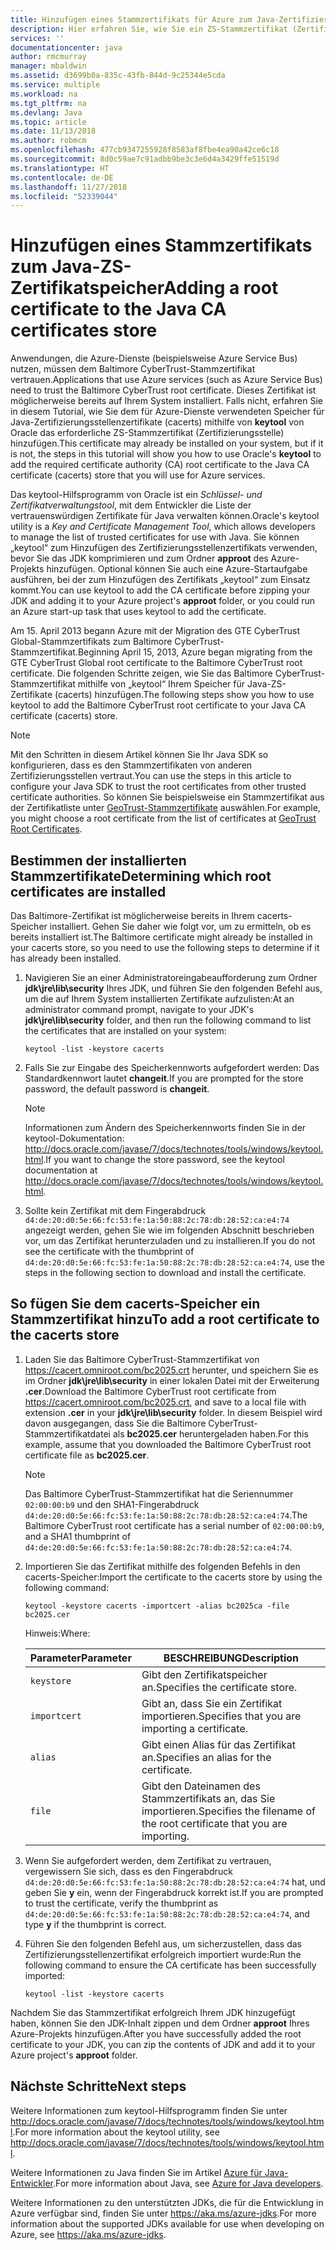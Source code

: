 ```yaml
---
title: Hinzufügen eines Stammzertifikats für Azure zum Java-Zertifizierungsstellenspeicher
description: Hier erfahren Sie, wie Sie ein ZS-Stammzertifikat (Zertifizierungsstelle) zum Speicher für Java-Zertifizierungsstellenzertifikate (cacerts) für die Verwendung mit Microsoft Azure hinzufügen.
services: ''
documentationcenter: java
author: rmcmurray
manager: mbaldwin
ms.assetid: d3699b0a-835c-43fb-844d-9c25344e5cda
ms.service: multiple
ms.workload: na
ms.tgt_pltfrm: na
ms.devlang: Java
ms.topic: article
ms.date: 11/13/2018
ms.author: robmcm
ms.openlocfilehash: 477cb9347255928f8583af8fbe4ea90a42ce6c18
ms.sourcegitcommit: 8d0c59ae7c91adbb9be3c3e6d4a3429ffe51519d
ms.translationtype: HT
ms.contentlocale: de-DE
ms.lasthandoff: 11/27/2018
ms.locfileid: "52339044"
---
```

# <a name="adding-a-root-certificate-to-the-java-ca-certificates-store"></a><span data-ttu-id="f1b51-103">Hinzufügen eines Stammzertifikats zum Java-ZS-Zertifikatspeicher</span><span class="sxs-lookup"><span data-stu-id="f1b51-103">Adding a root certificate to the Java CA certificates store</span></span>

<span data-ttu-id="f1b51-104">Anwendungen, die Azure-Dienste (beispielsweise Azure Service Bus) nutzen, müssen dem Baltimore CyberTrust-Stammzertifikat vertrauen.</span><span class="sxs-lookup"><span data-stu-id="f1b51-104">Applications that use Azure services (such as Azure Service Bus) need to trust the Baltimore CyberTrust root certificate.</span></span> <span data-ttu-id="f1b51-105">Dieses Zertifikat ist möglicherweise bereits auf Ihrem System installiert. Falls nicht, erfahren Sie in diesem Tutorial, wie Sie dem für Azure-Dienste verwendeten Speicher für Java-Zertifizierungsstellenzertifikate (cacerts) mithilfe von **keytool** von Oracle das erforderliche ZS-Stammzertifikat (Zertifizierungsstelle) hinzufügen.</span><span class="sxs-lookup"><span data-stu-id="f1b51-105">This certificate may already be installed on your system, but if it is not, the steps in this tutorial will show you how to use Oracle's **keytool** to add the required certificate authority (CA) root certificate to the Java CA certificate (cacerts) store that you will use for Azure services.</span></span>

<span data-ttu-id="f1b51-106">Das keytool-Hilfsprogramm von Oracle ist ein _Schlüssel- und Zertifikatverwaltungstool_, mit dem Entwickler die Liste der vertrauenswürdigen Zertifikate für Java verwalten können.</span><span class="sxs-lookup"><span data-stu-id="f1b51-106">Oracle's keytool utility is a _Key and Certificate Management Tool_, which allows developers to manage the list of trusted certificates for use with Java.</span></span> <span data-ttu-id="f1b51-107">Sie können „keytool“ zum Hinzufügen des Zertifizierungsstellenzertifikats verwenden, bevor Sie das JDK komprimieren und zum Ordner **approot** des Azure-Projekts hinzufügen. Optional können Sie auch eine Azure-Startaufgabe ausführen, bei der zum Hinzufügen des Zertifikats „keytool“ zum Einsatz kommt.</span><span class="sxs-lookup"><span data-stu-id="f1b51-107">You can use keytool to add the CA certificate before zipping your JDK and adding it to your Azure project's **approot** folder, or you could run an Azure start-up task that uses keytool to add the certificate.</span></span>

<span data-ttu-id="f1b51-108">Am 15. April 2013 begann Azure mit der Migration des GTE CyberTrust Global-Stammzertifikats zum Baltimore CyberTrust-Stammzertifikat.</span><span class="sxs-lookup"><span data-stu-id="f1b51-108">Beginning April 15, 2013, Azure began migrating from the GTE CyberTrust Global root certificate to the Baltimore CyberTrust root certificate.</span></span> <span data-ttu-id="f1b51-109">Die folgenden Schritte zeigen, wie Sie das Baltimore CyberTrust-Stammzertifikat mithilfe von „keytool“ Ihrem Speicher für Java-ZS-Zertifikate (cacerts) hinzufügen.</span><span class="sxs-lookup"><span data-stu-id="f1b51-109">The following steps show you how to use keytool to add the Baltimore CyberTrust root certificate to your Java CA certificate (cacerts) store.</span></span>

> [!NOTE]
> 
> <span data-ttu-id="f1b51-110">Mit den Schritten in diesem Artikel können Sie Ihr Java SDK so konfigurieren, dass es den Stammzertifikaten von anderen Zertifizierungsstellen vertraut.</span><span class="sxs-lookup"><span data-stu-id="f1b51-110">You can use the steps in this article to configure your Java SDK to trust the root certificates from other trusted certificate authorities.</span></span> <span data-ttu-id="f1b51-111">So können Sie beispielsweise ein Stammzertifikat aus der Zertifikatliste unter [GeoTrust-Stammzertifikate](http://www.geotrust.com/resources/root-certificates/) auswählen.</span><span class="sxs-lookup"><span data-stu-id="f1b51-111">For example, you might choose a root certificate from the list of certificates at [GeoTrust Root Certificates](http://www.geotrust.com/resources/root-certificates/).</span></span>
> 

## <a name="determining-which-root-certificates-are-installed"></a><span data-ttu-id="f1b51-112">Bestimmen der installierten Stammzertifikate</span><span class="sxs-lookup"><span data-stu-id="f1b51-112">Determining which root certificates are installed</span></span>

<span data-ttu-id="f1b51-113">Das Baltimore-Zertifikat ist möglicherweise bereits in Ihrem cacerts-Speicher installiert. Gehen Sie daher wie folgt vor, um zu ermitteln, ob es bereits installiert ist.</span><span class="sxs-lookup"><span data-stu-id="f1b51-113">The Baltimore certificate might already be installed in your cacerts store, so you need to use the following steps to determine if it has already been installed.</span></span>

1. <span data-ttu-id="f1b51-114">Navigieren Sie an einer Administratoreingabeaufforderung zum Ordner **jdk\jre\lib\security** Ihres JDK, und führen Sie den folgenden Befehl aus, um die auf Ihrem System installierten Zertifikate aufzulisten:</span><span class="sxs-lookup"><span data-stu-id="f1b51-114">At an administrator command prompt, navigate to your JDK's **jdk\jre\lib\security** folder, and then run the following command to list the certificates that are installed on your system:</span></span>

   ```shell
   keytool -list -keystore cacerts
   ```

1. <span data-ttu-id="f1b51-115">Falls Sie zur Eingabe des Speicherkennworts aufgefordert werden: Das Standardkennwort lautet **changeit**.</span><span class="sxs-lookup"><span data-stu-id="f1b51-115">If you are prompted for the store password, the default password is **changeit**.</span></span>

   > [!NOTE]
   > 
   > <span data-ttu-id="f1b51-116">Informationen zum Ändern des Speicherkennworts finden Sie in der keytool-Dokumentation: <http://docs.oracle.com/javase/7/docs/technotes/tools/windows/keytool.html>.</span><span class="sxs-lookup"><span data-stu-id="f1b51-116">If you want to change the store password, see the keytool documentation at <http://docs.oracle.com/javase/7/docs/technotes/tools/windows/keytool.html>.</span></span>
   > 

1. <span data-ttu-id="f1b51-117">Sollte kein Zertifikat mit dem Fingerabdruck `d4:de:20:d0:5e:66:fc:53:fe:1a:50:88:2c:78:db:28:52:ca:e4:74` angezeigt werden, gehen Sie wie im folgenden Abschnitt beschrieben vor, um das Zertifikat herunterzuladen und zu installieren.</span><span class="sxs-lookup"><span data-stu-id="f1b51-117">If you do not see the certificate with the thumbprint of `d4:de:20:d0:5e:66:fc:53:fe:1a:50:88:2c:78:db:28:52:ca:e4:74`, use the steps in the following section to download and install the certificate.</span></span>

## <a name="to-add-a-root-certificate-to-the-cacerts-store"></a><span data-ttu-id="f1b51-118">So fügen Sie dem cacerts-Speicher ein Stammzertifikat hinzu</span><span class="sxs-lookup"><span data-stu-id="f1b51-118">To add a root certificate to the cacerts store</span></span>

1. <span data-ttu-id="f1b51-119">Laden Sie das Baltimore CyberTrust-Stammzertifikat von <https://cacert.omniroot.com/bc2025.crt> herunter, und speichern Sie es im Ordner **jdk\jre\lib\security** in einer lokalen Datei mit der Erweiterung **.cer**.</span><span class="sxs-lookup"><span data-stu-id="f1b51-119">Download the Baltimore CyberTrust root certificate from <https://cacert.omniroot.com/bc2025.crt>, and save to a local file with extension **.cer** in your **jdk\jre\lib\security** folder.</span></span> <span data-ttu-id="f1b51-120">In diesem Beispiel wird davon ausgegangen, dass Sie die Baltimore CyberTrust-Stammzertifikatdatei als **bc2025.cer** heruntergeladen haben.</span><span class="sxs-lookup"><span data-stu-id="f1b51-120">For this example, assume that you downloaded the Baltimore CyberTrust root certificate file as **bc2025.cer**.</span></span>

   > [!NOTE]
   > 
   > <span data-ttu-id="f1b51-121">Das Baltimore CyberTrust-Stammzertifikat hat die Seriennummer `02:00:00:b9` und den SHA1-Fingerabdruck `d4:de:20:d0:5e:66:fc:53:fe:1a:50:88:2c:78:db:28:52:ca:e4:74`.</span><span class="sxs-lookup"><span data-stu-id="f1b51-121">The Baltimore CyberTrust root certificate has a serial number of `02:00:00:b9`, and a SHA1 thumbprint of `d4:de:20:d0:5e:66:fc:53:fe:1a:50:88:2c:78:db:28:52:ca:e4:74`.</span></span>
   > 

2. <span data-ttu-id="f1b51-122">Importieren Sie das Zertifikat mithilfe des folgenden Befehls in den cacerts-Speicher:</span><span class="sxs-lookup"><span data-stu-id="f1b51-122">Import the certificate to the cacerts store by using the following command:</span></span>

   ```shell
   keytool -keystore cacerts -importcert -alias bc2025ca -file bc2025.cer
   ```
   <span data-ttu-id="f1b51-123">Hinweis:</span><span class="sxs-lookup"><span data-stu-id="f1b51-123">Where:</span></span>

   |  <span data-ttu-id="f1b51-124">Parameter</span><span class="sxs-lookup"><span data-stu-id="f1b51-124">Parameter</span></span>   |                              <span data-ttu-id="f1b51-125">BESCHREIBUNG</span><span class="sxs-lookup"><span data-stu-id="f1b51-125">Description</span></span>                               |
   |--------------|------------------------------------------------------------------------|
   | `keystore`   | <span data-ttu-id="f1b51-126">Gibt den Zertifikatspeicher an.</span><span class="sxs-lookup"><span data-stu-id="f1b51-126">Specifies the certificate store.</span></span>                                       |
   | `importcert` | <span data-ttu-id="f1b51-127">Gibt an, dass Sie ein Zertifikat importieren.</span><span class="sxs-lookup"><span data-stu-id="f1b51-127">Specifies that you are importing a certificate.</span></span>                        |
   | `alias`      | <span data-ttu-id="f1b51-128">Gibt einen Alias für das Zertifikat an.</span><span class="sxs-lookup"><span data-stu-id="f1b51-128">Specifies an alias for the certificate.</span></span>                                |
   | `file`       | <span data-ttu-id="f1b51-129">Gibt den Dateinamen des Stammzertifikats an, das Sie importieren.</span><span class="sxs-lookup"><span data-stu-id="f1b51-129">Specifies the filename of the root certificate that you are importing.</span></span> |


3. <span data-ttu-id="f1b51-130">Wenn Sie aufgefordert werden, dem Zertifikat zu vertrauen, vergewissern Sie sich, dass es den Fingerabdruck `d4:de:20:d0:5e:66:fc:53:fe:1a:50:88:2c:78:db:28:52:ca:e4:74` hat, und geben Sie **y** ein, wenn der Fingerabdruck korrekt ist.</span><span class="sxs-lookup"><span data-stu-id="f1b51-130">If you are prompted to trust the certificate, verify the thumbprint as `d4:de:20:d0:5e:66:fc:53:fe:1a:50:88:2c:78:db:28:52:ca:e4:74`, and type **y** if the thumbprint is correct.</span></span>

4. <span data-ttu-id="f1b51-131">Führen Sie den folgenden Befehl aus, um sicherzustellen, dass das Zertifizierungsstellenzertifikat erfolgreich importiert wurde:</span><span class="sxs-lookup"><span data-stu-id="f1b51-131">Run the following command to ensure the CA certificate has been successfully imported:</span></span>

   ```shell
   keytool -list -keystore cacerts
   ```

<span data-ttu-id="f1b51-132">Nachdem Sie das Stammzertifikat erfolgreich Ihrem JDK hinzugefügt haben, können Sie den JDK-Inhalt zippen und dem Ordner **approot** Ihres Azure-Projekts hinzufügen.</span><span class="sxs-lookup"><span data-stu-id="f1b51-132">After you have successfully added the root certificate to your JDK, you can zip the contents of JDK and add it to your Azure project's **approot** folder.</span></span>

## <a name="next-steps"></a><span data-ttu-id="f1b51-133">Nächste Schritte</span><span class="sxs-lookup"><span data-stu-id="f1b51-133">Next steps</span></span>

<span data-ttu-id="f1b51-134">Weitere Informationen zum keytool-Hilfsprogramm finden Sie unter <http://docs.oracle.com/javase/7/docs/technotes/tools/windows/keytool.html>.</span><span class="sxs-lookup"><span data-stu-id="f1b51-134">For more information about the keytool utility, see <http://docs.oracle.com/javase/7/docs/technotes/tools/windows/keytool.html>.</span></span>

<span data-ttu-id="f1b51-135">Weitere Informationen zu Java finden Sie im Artikel [Azure für Java-Entwickler](/java/azure).</span><span class="sxs-lookup"><span data-stu-id="f1b51-135">For more information about Java, see [Azure for Java developers](/java/azure).</span></span>

<!-- For more information about the root certificates used by Azure, see [Azure Root Certificate Migration](http://blogs.msdn.com/b/windowsazure/archive/2013/03/15/windows-azure-root-certificate-migration.aspx). -->

<span data-ttu-id="f1b51-136">Weitere Informationen zu den unterstützten JDKs, die für die Entwicklung in Azure verfügbar sind, finden Sie unter <https://aka.ms/azure-jdks>.</span><span class="sxs-lookup"><span data-stu-id="f1b51-136">For more information about the supported JDKs available for use when developing on Azure, see <https://aka.ms/azure-jdks>.</span></span>